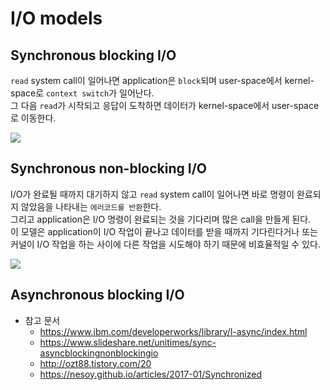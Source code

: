 # I/O models

## Synchronous blocking I/O
`read` system call이 일어나면 application은 `block`되며 user-space에서 kernel-space로 `context switch`가 일어난다.  
그 다음 `read`가 시작되고 응답이 도착하면 데이터가 kernel-space에서 user-space로 이동한다.

![](https://www.ibm.com/developerworks/library/l-async/figure2.gif)  


## Synchronous non-blocking I/O
I/O가 완료될 때까지 대기하지 않고 `read` system call이 일어나면 바로 명령이 완료되지 않았음을 나타내는 `에러코드를 반환`한다.  
그리고 application은 I/O 명령이 완료되는 것을 기다리며 많은 call을 만들게 된다.  
이 모델은 application이 I/O 작업이 끝나고 데이터를 받을 때까지 기다린다거나 또는 커널이 I/O 작업을 하는 사이에 다른 작업을 시도해야 하기 때문에 비효율적일 수 있다.  

![](https://www.ibm.com/developerworks/library/l-async/figure3.gif)


## Asynchronous blocking I/O



- 참고 문서
  - https://www.ibm.com/developerworks/library/l-async/index.html
  - https://www.slideshare.net/unitimes/sync-asyncblockingnonblockingio
  - http://ozt88.tistory.com/20
  - https://nesoy.github.io/articles/2017-01/Synchronized